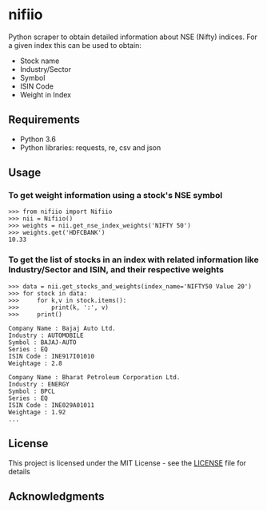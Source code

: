 # nifiio
Python scraper to obtain detailed information about NSE (Nifty) indices. For a given index this can be used to obtain:
* Stock name
* Industry/Sector
* Symbol
* ISIN Code
* Weight in Index

## Requirements
* Python 3.6
* Python libraries: requests, re, csv and json

## Usage

### To get weight information using a stock's NSE symbol
```
>>> from nifiio import Nifiio
>>> nii = Nifiio()
>>> weights = nii.get_nse_index_weights('NIFTY 50')
>>> weights.get('HDFCBANK')
10.33
```

### To get the list of stocks in an index with related information like Industry/Sector and ISIN, and their respective weights
```
>>> data = nii.get_stocks_and_weights(index_name='NIFTY50 Value 20')
>>>	for stock in data:
>>>		for k,v in stock.items():
>>>			print(k, ':', v)
>>>		print()

Company Name : Bajaj Auto Ltd.
Industry : AUTOMOBILE
Symbol : BAJAJ-AUTO
Series : EQ
ISIN Code : INE917I01010
Weightage : 2.8

Company Name : Bharat Petroleum Corporation Ltd.
Industry : ENERGY
Symbol : BPCL
Series : EQ
ISIN Code : INE029A01011
Weightage : 1.92
...
```

## License

This project is licensed under the MIT License - see the [LICENSE](LICENSE) file for details

## Acknowledgments
